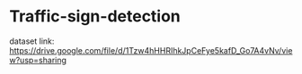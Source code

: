 # Traffic-sign-detection
dataset link: https://drive.google.com/file/d/1Tzw4hHHRIhkJpCeFye5kafD_Go7A4vNv/view?usp=sharing
